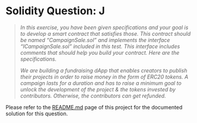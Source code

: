 # Solidity Question: J

> _In this exercise, you have been given specifications and your goal is to develop a smart contract that satisfies those. This contract should be named “CampaignSale.sol” and implements the interface “ICampaignSale.sol” included in this test. This interface includes comments that should help you build your contract. Here are the specifications._
>
> _We are building a fundraising dApp that enables creators to publish their projects in order to raise money in the form of ERC20 tokens. A campaign lasts for a duration and has to raise a minimum goal to unlock the development of the project & the tokens invested by contributors. Otherwise, the contributors can get refunded._

Please refer to the [README.md](./../../README.md#practical-excercise-documentation) page of this project for the documented solution for this question.
